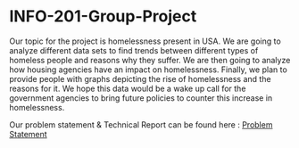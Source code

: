 # INFO-201-Group-Project

Our topic for the project is homelessness present in USA. We are going to analyze different data sets to find trends between different types of homeless people and reasons why they suffer. We are then going to analyze how housing agencies have an impact on homelessness. Finally, we plan to provide people with graphs depicting the rise of homelessness and the reasons for it. We hope this data would be a wake up call for the government agencies to bring future policies to counter this increase in homelessness.

Our problem statement & Technical Report can be found here : [Problem Statement](https://github.com/goel-mehul/INFO-201-Group-Project/wiki/INFO-201-Problem-Statement)
